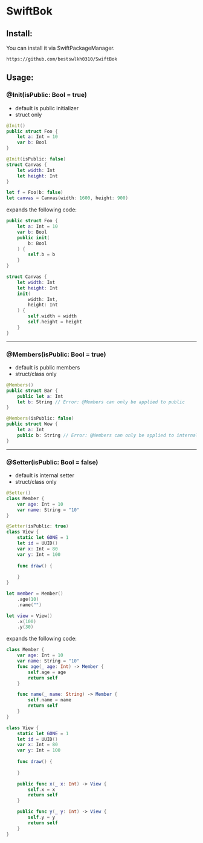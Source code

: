 # SwiftBok

## Install:
You can install it via SwiftPackageManager. 
```
https://github.com/bestswlkh0310/SwiftBok
```

## Usage:
### @Init(isPublic: Bool = true)
  
- default is public initializer
- struct only
```swift
@Init()
public struct Foo {
    let a: Int = 10
    var b: Bool
}

@Init(isPublic: false)
struct Canvas {
    let width: Int
    let height: Int
}

let f = Foo(b: false)
let canvas = Canvas(width: 1600, height: 900)
```
expands the following code:
```swift
public struct Foo {
    let a: Int = 10
    var b: Bool
    public init(
        b: Bool
    ) {
        self.b = b
    }
}

struct Canvas {
    let width: Int
    let height: Int
    init(
        width: Int,
        height: Int
    ) {
        self.width = width
        self.height = height
    }
}
```

---

### @Members(isPublic: Bool = true)

- default is public members
- struct/class only
```swift
@Members()
public struct Bar {
    public let a: Int
    let b: String // Error: @Members can only be applied to public
}

@Members(isPublic: false)
public struct Wow {
    let a: Int
    public b: String // Error: @Members can only be applied to internal
}
```

---


### @Setter(isPublic: Bool = false)

- default is internal setter
- struct/class only
```swift
@Setter()
class Member {
    var age: Int = 10
    var name: String = "10"
}

@Setter(isPublic: true)
class View {
    static let GONE = 1
    let id = UUID()
    var x: Int = 80
    var y: Int = 100
    
    func draw() {
        
    }
}

let member = Member()
    .age(10)
    .name("")

let view = View()
    .x(100)
    .y(30)
```
expands the following code:
```swift
class Member {
    var age: Int = 10
    var name: String = "10"
    func age(_ age: Int) -> Member {
        self.age = age
        return self
    }

    func name(_ name: String) -> Member {
        self.name = name
        return self
    }
}

class View {
    static let GONE = 1
    let id = UUID()
    var x: Int = 80
    var y: Int = 100
    
    func draw() {
        
    }

    public func x(_ x: Int) -> View {
        self.x = x
        return self
    }

    public func y(_ y: Int) -> View {
        self.y = y
        return self
    }
}
```

